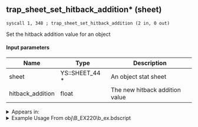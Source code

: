 ## trap_sheet_set_hitback_addition* (sheet)

`syscall 1, 348 ; trap_sheet_set_hitback_addition (2 in, 0 out)`

Set the hitback addition value for an object

#### Input parameters
| Name | Type | Description
|------|------|------------
| sheet   | YS::SHEET_44 *   | An object stat sheet
| hitback_addition   | float   | The new hitback addition value




<details>
	<summary>Appears in:</summary>
| filename | Entity (obj)
|----------|-------------
| obj\B_EX220\b_ex.bdscript       | ((F) Saix’s claymore (Usable))          
| obj\B_EX220_LV99\b_ex.bdscript       | ((F) Saix’s claymore limit cut (Usable))          

</details>

<details>
	<summary>Example Usage From obj\B_EX220\b_ex.bdscript</summary>
```
L409:
 popToSp 4
 popToSp 0
 pushFromPSp 12
 pushImmf 300
 gosub 8, L545
 pushFromPSp 8
 pushImmf 180
 gosub 8, L545
 gosub 8, L621
 memcpyToSp 16, 16
 pushFromPSp 16
 syscall 1, 84 ; trap_obj_sheet (1 in, 1 out)
 pushImmf 200
 syscall 1, 348 ; trap_sheet_set_hitback_addition (2 in, 0 out)
```
</details>

